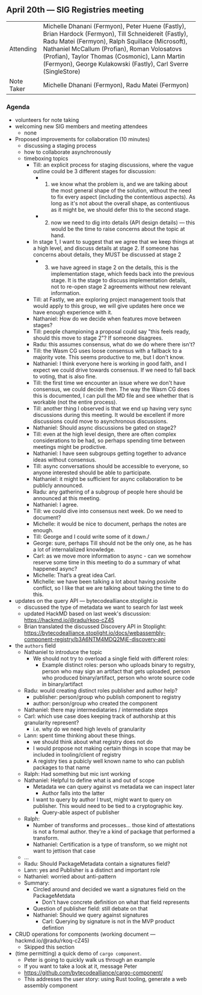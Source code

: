 ## April 20th — SIG Registries meeting

|          |      |
| -------- | -------- |
| Attending  | Michelle Dhanani (Fermyon), Peter Huene (Fastly), Brian Hardock (Fermyon), Till Schneidereit (Fastly), Radu Matei (Fermyon), Ralph Squillace (Microsoft), Nathaniel McCallum (Profian), Roman Volosatovs (Profian), Taylor Thomas (Cosmonic), Lann Martin (Fermyon), George Kulakowski (Fastly), Carl Sverre (SingleStore)
| Note Taker | Michelle Dhanani (Fermyon), Radu Matei (Fermyon) |

### Agenda

- volunteers for note taking
- welcoming new SIG members and meeting attendees
    - none
- Proposed improvements for collaboration (10 minutes)
    - discussing a staging process
    - how to collaborate asynchronously
    - timeboxing topics
        - Till: an explicit process for staging discussions, where the vague outline could be 3 different stages for discussion:
            - 1. we know what the problem is, and we are talking about the most general shape of the solution, without the need to fix every aspect (including the contentious aspects). As long as it's not about the overall shape, as contentiuous as it might be, we should defer this to the second stage.
            - 2. now we need to dig into details (API design details) — this would be the time to raise concerns about the topic at hand.
        - In stage 1, I want to suggest that we agree that we keep things at a high level, and discuss details at stage 2. If someone has concerns about details, they MUST be discussed at stage 2
            - 3. we have agreed in stage 2 on the details, this is the implementation stage, which feeds back into the previous stage. It is the stage to discuss implementation details, not to re-open stage 2 agreements without new relevant information.
        - Till: at Fastly, we are exploring project management tools that would apply to this group, we will give updates here once we have enough experience with it.
        - Nathaniel: How do we decide when features move between stages?
        - Till: people championing a proposal could say "this feels ready, should this move to stage 2"? If someone disagrees.
        - Radu: this assumes consensus, what do we do where there isn't?
        - Till: the Wasm CG uses loose consensus with a fallback to a majority vote. This seems productive to me, but I don't know.
        - Nathaniel: I think everyone here is working in good faith, and I expect we could drive towards consensus. If we need to fall back to voting, that is also fine.
        - Till: the first time we encounter an issue where we don't have consensus, we could decide then. The way the Wasm CG does this is documented, I can pull the MD file and see whether that is workable (not the entire process).
        - Till: another thing I observed is that we end up having very sync discussions during this meeting. It would be excellent if more discussions could move to asynchronous discussions.
        - Nathaniel: Should async discussions be gated on stage2?
        - Till: even at the high level design, there are often complex considerations to be had, so perhaps spending time between meetings might be prodictive.
        - Nathaniel: I have seen subgroups getting together to advance ideas without consensus.
        - Till: async conversations should be accessible to everyone, so anyone interested should be able to participate.
        - Nathaniel: it might be sufficient for async collaboration to be publicly announced.
        - Radu: any gathering of a subgroup of people here should be announced at this meeting.
        - Nathaniel: I agree.
        - Till: we could dive into consensus next week. Do we need to document?
        - Michelle: it would be nice to document, perhaps the notes are enough.
        - Till: George and I could write some of it down./
        - George: sure, perhaps Till should not be the only one, as he has a lot of internalalized knowledge.
        - Carl: as we move more information to async - can we somehow reserve some time in this meeting to do a summary of what happened async?
        - Michelle: That’s a great idea Carl.
        - Michelle: we have been talking a lot about having posivite conflict, so I like that we are talking about taking the time to do this.
- updates on the query API — bytecodealliance.stoplight.io
    - discussed the type of metadata we want to search for last week
    - updated HackMD based on last week's discussion: https://hackmd.io/@radu/rkoq-cZ45
    - Brian translated the discussed Discovery API in Stoplight: https://bytecodealliance.stoplight.io/docs/webassembly-component-registry/b3A6NTM4MDQ2MjE-discovery-api
- the `authors` field
    - Nathaniel to introduce the topic
        - We should not try to overload a single field with different roles:
            - Example distinct roles: person who uploads binary to regsitry, person who may sign an artifact that gets uploaded, person who produced binary/artifact, person who wrote source code in binary/artifact
    - Radu: would creating distinct roles publisher and author help?
        - publisher: person/group who publish component to registry
        - author: person/group who created the component
    - Nathaniel: there may intermediataries / intermediate steps
    - Carl: which use case does keeping track of authorship at this granularity represent?
        - i.e. why do we need high levels of granularity
    - Lann: spent time thinking about these things.
        - we should think about what registry does not do
        - I would propose not making certain things in scope that may be included in tooling/client of registry
        - A registry ties a pubicly well known name to who can publish packages to that name
    - Ralph: Had something but mic isnt working
    - Nathaniel: Helpful to define what is and out of scope
        - Metadata we can query against vs metadata we can inspect later
            - Author falls into the latter
        - I want to query by author I trust, might want to query on publisher. This would need to be tied to a cryptographic key.
            - Query-able aspect of publisher
    - Ralph:
        - Number of transforms and processes... those kind of attestations is not a formal author. they're a kind of package that performed a transform.
        - Nathaniel: Certification is a type of transform, so we might not want to jettison that case
    - ...
    - Radu: Should PackageMetadata contain a signatures field?
    - Lann: yes and Publisher is a distinct and important role
    - Nathaniel: worried about anti-pattern
    - Summary:
        - Circled around and decided we want a signatures field on the PackageMetdata
            - Don't have concrete definition on what that field represents
        - Question of publisher field: still debate on that
        - Nathaniel: Should we query against signatures
            - Carl: Querying by signature is not in the MVP product defintion
- CRUD operations for components (working document — hackmd.io/@radu/rkoq-cZ45)
    - Skipped this section
- (time permitting) a quick demo of `cargo component`.
    - Peter is going to quickly walk us through an example
    - If you want to take a look at it, message Peter
    - https://github.com/bytecodealliance/cargo-component/
    - This addresses the user story: using Rust tooling, generate a web assembly component
